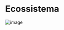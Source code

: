 # Ecossistema

![image](https://github.com/pdrpaiva/Ecossistema/assets/96551783/0f108184-eb6d-4177-b59c-eeb5466e9909)
